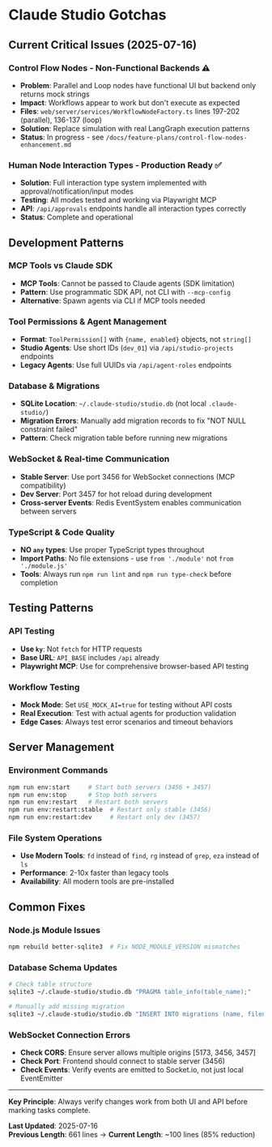 # Claude Studio Gotchas

## Current Critical Issues (2025-07-16)

### Control Flow Nodes - Non-Functional Backends ⚠️

- **Problem**: Parallel and Loop nodes have functional UI but backend only returns mock strings
- **Impact**: Workflows appear to work but don't execute as expected
- **Files**: `web/server/services/WorkflowNodeFactory.ts` lines 197-202 (parallel), 136-137 (loop)
- **Solution**: Replace simulation with real LangGraph execution patterns
- **Status**: In progress - see `/docs/feature-plans/control-flow-nodes-enhancement.md`

### Human Node Interaction Types - Production Ready ✅

- **Solution**: Full interaction type system implemented with approval/notification/input modes
- **Testing**: All modes tested and working via Playwright MCP
- **API**: `/api/approvals` endpoints handle all interaction types correctly
- **Status**: Complete and operational

## Development Patterns

### MCP Tools vs Claude SDK

- **MCP Tools**: Cannot be passed to Claude agents (SDK limitation)
- **Pattern**: Use programmatic SDK API, not CLI with `--mcp-config`
- **Alternative**: Spawn agents via CLI if MCP tools needed

### Tool Permissions & Agent Management

- **Format**: `ToolPermission[]` with `{name, enabled}` objects, not `string[]`
- **Studio Agents**: Use short IDs (`dev_01`) via `/api/studio-projects` endpoints
- **Legacy Agents**: Use full UUIDs via `/api/agent-roles` endpoints

### Database & Migrations

- **SQLite Location**: `~/.claude-studio/studio.db` (not local `.claude-studio/`)
- **Migration Errors**: Manually add migration records to fix "NOT NULL constraint failed"
- **Pattern**: Check migration table before running new migrations

### WebSocket & Real-time Communication

- **Stable Server**: Use port 3456 for WebSocket connections (MCP compatibility)
- **Dev Server**: Port 3457 for hot reload during development
- **Cross-server Events**: Redis EventSystem enables communication between servers

### TypeScript & Code Quality

- **NO `any` types**: Use proper TypeScript types throughout
- **Import Paths**: No file extensions - use `from './module'` not `from './module.js'`
- **Tools**: Always run `npm run lint` and `npm run type-check` before completion

## Testing Patterns

### API Testing

- **Use `ky`**: Not `fetch` for HTTP requests
- **Base URL**: `API_BASE` includes `/api` already
- **Playwright MCP**: Use for comprehensive browser-based API testing

### Workflow Testing

- **Mock Mode**: Set `USE_MOCK_AI=true` for testing without API costs
- **Real Execution**: Test with actual agents for production validation
- **Edge Cases**: Always test error scenarios and timeout behaviors

## Server Management

### Environment Commands

```bash
npm run env:start     # Start both servers (3456 + 3457)
npm run env:stop      # Stop both servers
npm run env:restart   # Restart both servers
npm run env:restart:stable  # Restart only stable (3456)
npm run env:restart:dev     # Restart only dev (3457)
```

### File System Operations

- **Use Modern Tools**: `fd` instead of `find`, `rg` instead of `grep`, `eza` instead of `ls`
- **Performance**: 2-10x faster than legacy tools
- **Availability**: All modern tools are pre-installed

## Common Fixes

### Node.js Module Issues

```bash
npm rebuild better-sqlite3  # Fix NODE_MODULE_VERSION mismatches
```

### Database Schema Updates

```bash
# Check table structure
sqlite3 ~/.claude-studio/studio.db "PRAGMA table_info(table_name);"

# Manually add missing migration
sqlite3 ~/.claude-studio/studio.db "INSERT INTO migrations (name, filename) VALUES ('migration_name.ts', 'migration_name.ts');"
```

### WebSocket Connection Errors

- **Check CORS**: Ensure server allows multiple origins [5173, 3456, 3457]
- **Check Port**: Frontend should connect to stable server (3456)
- **Check Events**: Verify events are emitted to Socket.io, not just local EventEmitter

---

**Key Principle**: Always verify changes work from both UI and API before marking tasks complete.

**Last Updated**: 2025-07-16  
**Previous Length**: 661 lines → **Current Length**: ~100 lines (85% reduction)
